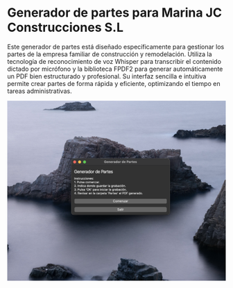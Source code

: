 # Generador de partes para Marina JC Construcciones S.L

Este generador de partes está diseñado específicamente para gestionar los partes de la empresa familiar de construcción y remodelación.
Utiliza la tecnología de reconocimiento de voz Whisper para transcribir el contenido dictado por micrófono y la biblioteca FPDF2 para generar automáticamente un PDF bien estructurado y profesional. 
Su interfaz sencilla e intuitiva permite crear partes de forma rápida y eficiente, optimizando el tiempo en tareas administrativas.

![Generador de Partes](Images/Generador_de_Partes.png)
